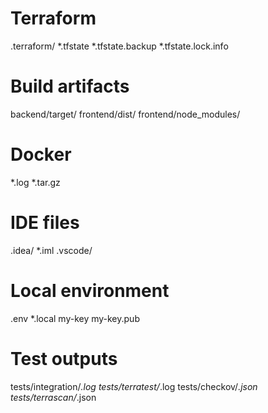 # Terraform
.terraform/
*.tfstate
*.tfstate.backup
*.tfstate.lock.info

# Build artifacts
backend/target/
frontend/dist/
frontend/node_modules/

# Docker
*.log
*.tar.gz

# IDE files
.idea/
*.iml
.vscode/

# Local environment
.env
*.local
my-key 
my-key.pub

# Test outputs
tests/integration/*.log
tests/terratest/*.log
tests/checkov/*.json
tests/terrascan/*.json